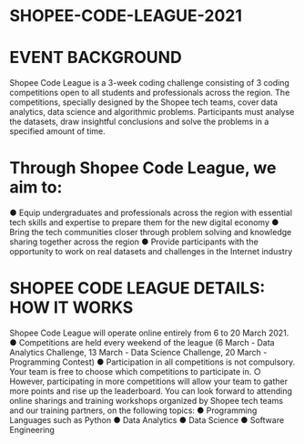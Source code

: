 # SHOPEE-CODE-LEAGUE-2021

<h1>EVENT BACKGROUND</h1>
Shopee Code League is a 3-week coding challenge consisting of 3 coding competitions open to all students and professionals across the region. The competitions, specially designed by the Shopee tech teams, cover data analytics, data science and algorithmic problems. Participants must analyse the datasets, draw insightful conclusions and solve the problems in a specified amount of time.
<h1>Through Shopee Code League, we aim to:</h1>
● Equip undergraduates and professionals across the region with essential tech skills and expertise to prepare them for the new digital economy
● Bring the tech communities closer through problem solving and knowledge sharing together across the region
● Provide participants with the opportunity to work on real datasets and challenges in the Internet industry
<h1>SHOPEE CODE LEAGUE DETAILS: HOW IT WORKS</h1>
Shopee Code League will operate online entirely from 6 to 20 March 2021.
● Competitions are held every weekend of the league (6 March - Data Analytics Challenge, 13 March - Data Science Challenge, 20 March - Programming Contest)
● Participation in all competitions is not compulsory. Your team is free to choose which competitions to participate in.
○ However, participating in more competitions will allow your team to gather more points and rise up the leaderboard.
You can look forward to attending online sharings and training workshops organized by Shopee tech teams and our training partners, on the following topics:
● Programming Languages such as Python
● Data Analytics
● Data Science
● Software Engineering
